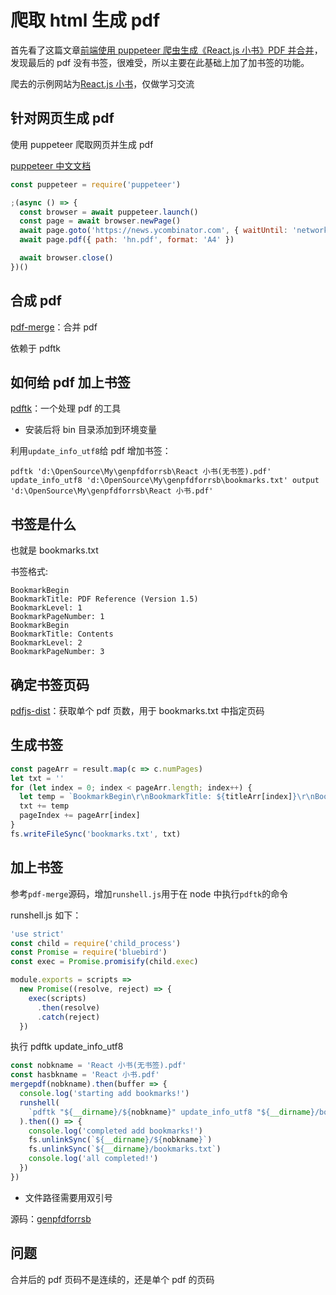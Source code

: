 # 爬取 html 生成 pdf

首先看了这篇文章[前端使用 puppeteer 爬虫生成《React.js 小书》PDF 并合并](https://segmentfault.com/a/1190000016198363)，发现最后的 pdf 没有书签，很难受，所以主要在此基础上加了加书签的功能。

爬去的示例网站为[React.js 小书](http://huziketang.mangojuice.top/books/react/)，仅做学习交流

## 针对网页生成 pdf

使用 puppeteer 爬取网页并生成 pdf

[puppeteer 中文文档](https://zhaoqize.github.io/puppeteer-api-zh_CN/)

```js
const puppeteer = require('puppeteer')

;(async () => {
  const browser = await puppeteer.launch()
  const page = await browser.newPage()
  await page.goto('https://news.ycombinator.com', { waitUntil: 'networkidle2' })
  await page.pdf({ path: 'hn.pdf', format: 'A4' })

  await browser.close()
})()
```

## 合成 pdf

[pdf-merge](https://www.npmjs.com/package/pdf-merge)：合并 pdf

依赖于 pdftk

## 如何给 pdf 加上书签

[pdftk](https://www.pdflabs.com/docs/pdftk-man-page/)：一个处理 pdf 的工具

- 安装后将 bin 目录添加到环境变量

利用`update_info_utf8`给 pdf 增加书签：

`pdftk 'd:\OpenSource\My\genpfdforrsb\React 小书(无书签).pdf' update_info_utf8 'd:\OpenSource\My\genpfdforrsb\bookmarks.txt' output 'd:\OpenSource\My\genpfdforrsb\React 小书.pdf'`

## 书签是什么

也就是 bookmarks.txt

书签格式:

```
BookmarkBegin
BookmarkTitle: PDF Reference (Version 1.5)
BookmarkLevel: 1
BookmarkPageNumber: 1
BookmarkBegin
BookmarkTitle: Contents
BookmarkLevel: 2
BookmarkPageNumber: 3
```

## 确定书签页码

[pdfjs-dist](https://www.npmjs.com/package/pdfjs-dist)：获取单个 pdf 页数，用于 bookmarks.txt 中指定页码

## 生成书签

```js
const pageArr = result.map(c => c.numPages)
let txt = ''
for (let index = 0; index < pageArr.length; index++) {
  let temp = `BookmarkBegin\r\nBookmarkTitle: ${titleArr[index]}\r\nBookmarkLevel: 1\r\nBookmarkPageNumber: ${pageIndex}\r\n`
  txt += temp
  pageIndex += pageArr[index]
}
fs.writeFileSync('bookmarks.txt', txt)
```

## 加上书签

参考`pdf-merge`源码，增加`runshell.js`用于在 node 中执行`pdftk`的命令

runshell.js 如下：

```js
'use strict'
const child = require('child_process')
const Promise = require('bluebird')
const exec = Promise.promisify(child.exec)

module.exports = scripts =>
  new Promise((resolve, reject) => {
    exec(scripts)
      .then(resolve)
      .catch(reject)
  })
```

执行 pdftk update_info_utf8

```js
const nobkname = 'React 小书(无书签).pdf'
const hasbkname = 'React 小书.pdf'
mergepdf(nobkname).then(buffer => {
  console.log('starting add bookmarks!')
  runshell(
    `pdftk "${__dirname}/${nobkname}" update_info_utf8 "${__dirname}/bookmarks.txt" output "${__dirname}/${hasbkname}"`
  ).then(() => {
    console.log('completed add bookmarks!')
    fs.unlinkSync(`${__dirname}/${nobkname}`)
    fs.unlinkSync(`${__dirname}/bookmarks.txt`)
    console.log('all completed!')
  })
})
```

- 文件路径需要用双引号

源码：[genpfdforrsb](https://github.com/sunven/genpfdforrsb)

## 问题

合并后的 pdf 页码不是连续的，还是单个 pdf 的页码

